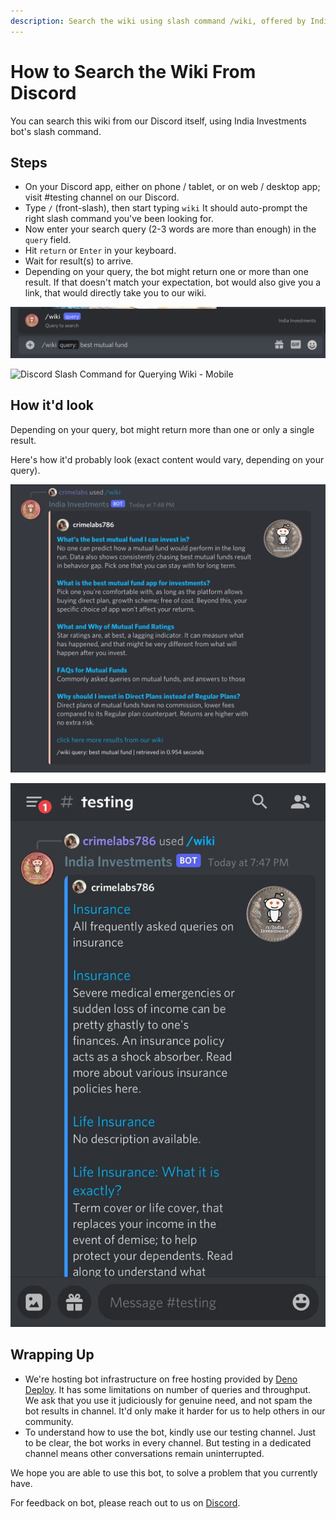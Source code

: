 ```yaml
---
description: Search the wiki using slash command /wiki, offered by India Investments bot on Discord
---
```


# How to Search the Wiki From Discord

You can search this wiki from our Discord itself, using India Investments bot's slash command.

<lite-youtube class="youtube-player-nocolor" videoid="aGFfAYaZfy4"></lite-youtube>

## Steps

-   On your Discord app, either on phone / tablet, or on web / desktop app; visit #testing channel on our Discord.
-   Type `/` (front-slash), then start typing `wiki` It should auto-prompt the right slash command you've been looking for.
-   Now enter your search query (2-3 words are more than enough) in the `query` field.
-   Hit `return` or `Enter` in your keyboard.
-   Wait for result(s) to arrive.
-   Depending on your query, the bot might return one or more than one result. If that doesn't match your expectation, bot would also give you a link, that would directly take you to our wiki.

![Discord Slash Command for Querying Wiki - Desktop](/images/discord-slash-command-wiki-search-desktop%20(1)%20(1)%20(1)%20(1).png)

![Discord Slash Command for Querying Wiki - Mobile](/images/discord-slash-command-wiki-search-mobile%20(1)%20(1)%20(1)%20(1)%20(1)%20(1)%20(1).jpeg)

## How it'd look

Depending on your query, bot might return more than one or only a single result.

Here's how it'd probably look (exact content would vary, depending on your query).

![Discord Slash Command Search Result for Querying Wiki - Desktop](/images/discord-slash-command-result-desktop%20(1)%20(1)%20(1).png)

![Discord Slash Command Search Result for Querying Wiki - Mobile](/images/discord-slash-command-result-mobile%20(1)%20(1)%20(1)%20(1).jpeg)

## Wrapping Up

-   We're hosting bot infrastructure on free hosting provided by [Deno Deploy](https://deno.com/deploy/). It has some limitations on number of queries and throughput. We ask that you use it judiciously for genuine need, and not spam the bot results in channel. It'd only make it harder for us to help others in our community.
-   To understand how to use the bot, kindly use our testing channel. Just to be clear, the bot works in every channel. But testing in a dedicated channel means other conversations remain uninterrupted.

We hope you are able to use this bot, to solve a problem that you currently have.

For feedback on bot, please reach out to us on [Discord](https://discord.gg/hqBNg4u).
